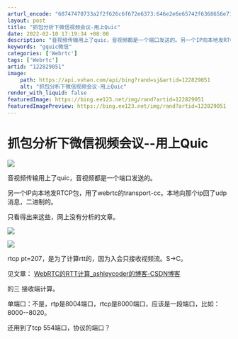 ```yaml
---
arturl_encode: "68747470733a2f2f626c6f672e6373:646e2e6e65742f6368656e7175616e676f6265696a696e672f:61727469636c652f64657461696c732f313232383239303531"
layout: post
title: "抓包分析下微信视频会议-用上Quic"
date: 2022-02-10 17:19:34 +08:00
description: "音视频传输用上了quic，音视频都是一个端口发送的。另一个IP向本地发RTCP包，用了webrtc的"
keywords: "gquic微信"
categories: ['Webrtc']
tags: ['Webrtc']
artid: "122829051"
image:
    path: https://api.vvhan.com/api/bing?rand=sj&artid=122829051
    alt: "抓包分析下微信视频会议-用上Quic"
render_with_liquid: false
featuredImage: https://bing.ee123.net/img/rand?artid=122829051
featuredImagePreview: https://bing.ee123.net/img/rand?artid=122829051
---
```


# 抓包分析下微信视频会议--用上Quic

![](https://i-blog.csdnimg.cn/blog_migrate/db7fcfbff479e063ca932648ece67ac5.png)

音视频传输用上了quic，音视频都是一个端口发送的。

另一个IP向本地发RTCP包，用了webrtc的transport-cc。本地向那个ip回了udp消息，二进制的。

只看得出来这些，网上没有分析的文章。

![](https://i-blog.csdnimg.cn/blog_migrate/aa23cc2feb87c3758f11730ac1d67e90.png)

![](https://i-blog.csdnimg.cn/blog_migrate/a429307d424436bf9c74c52481f2dfbd.png)

rtcp pt=207，是为了计算rtt的，因为入会只接收视频流。S->C。

见文章：
[WebRTC的RTT计算\_ashleycoder的博客-CSDN博客](https://blog.csdn.net/chenquangobeijing/article/details/123681619 "WebRTC的RTT计算_ashleycoder的博客-CSDN博客")

的三 接收端计算。

单端口：不是，rtp是8004端口，rtcp是8000端口，应该是一段端口，比如：8000--8020。

还用到了tcp 554端口，协议的端口？